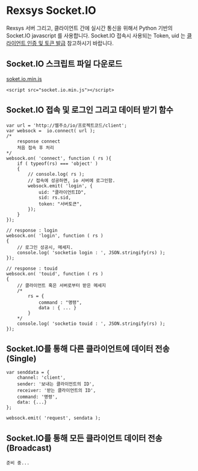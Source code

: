 Rexsys Socket.IO
==========================

Rexsys 서버 그리고, 클라이언트 간에 실시간 통신을 위해서 Python 기반의 Socket.IO javascript 를 사용합니다.
Socket.IO 접속시 사용되는 Token, uid 는 [클라이언트 인증 및 토큰 발급](https://github.com/digimixnet2/rexsys.docs/blob/main/api.client.certificate.md) 참고하시기 바랍니다.

## Socket.IO 스크립트 파일 다운로드

[soket.io.min.js](https://github.com/digimixnet2/rexsys.docs/blob/main/js/socket.io.min.js)

```
<script src="socket.io.min.js"></script>
```

## Socket.IO 접속 및 로그인 그리고 데이터 받기 함수
```
var url = 'http://웹주소/io/프로젝트코드/client';
var websock =  io.connect( url );
/*
    response connect
    처음 접속 후 처리
*/
websock.on( 'connect', function ( rs ){	
    if ( typeof(rs) === 'object' ) 
    {
        // console.log( rs );
        // 접속에 성공하면, io 서버에 로그인함.
        websock.emit( 'login', {
            uid: "클라이언트ID",
            sid: rs.sid,
            token: "서버토큰",
    	});
    }
});

// response : login
websock.on( 'login', function ( rs ) 
{
    // 로그인 성공시, 메세지.
    console.log( 'socketio login : ', JSON.stringify(rs) );				
});

// response : touid
websock.on( 'touid', function ( rs ) 
{
    // 클라이언트 혹은 서버로부터 받은 메세지
    /*
        rs = {
            command : "명령",
            data : { ... }
        }
    */
    console.log( 'socketio touid : ', JSON.stringify(rs) );				
});

```

## Socket.IO를 통해 다른 클라이언트에 데이터 전송 (Single)
```
var senddata = {
    channel: 'client',
    sender: '보내는 클라이언트의 ID',
    receiver: '받는 클라이언트의 ID',
    command: '명령',
    data: {...}
};

websock.emit( 'request', sendata );
```

## Socket.IO를 통해 모든 클라이언트 데이터 전송 (Broadcast)
```
준비 중...
```
